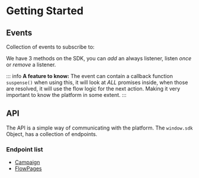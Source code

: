 # Getting Started


## Events
Collection of events to subscribe to:

We have 3 methods on the SDK, you can *add* an always listener, listen *once* or *remove* a listener.

::: info
**A feature to know:**
The event can contain a callback function `suspense()` when using this, it will look at *ALL* promises inside, when those are resolved, it will use the flow logic for the next action. Making it very important to know the platform in some extent.
:::

## API

The API is a simple way of communicating with the platform. The `window.sdk` Object, has a collection of endpoints.

### Endpoint list
- [Campaign](./api/campaign)
- [FlowPages](./api/flowPages)